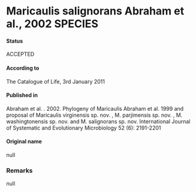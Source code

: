 # Maricaulis salignorans Abraham et al., 2002 SPECIES

#### Status
ACCEPTED

#### According to
The Catalogue of Life, 3rd January 2011

#### Published in
Abraham et al. . 2002. Phylogeny of Maricaulis Abraham et al. 1999 and proposal of Maricaulis virginensis sp. nov. , M. parjimensis sp. nov. , M. washingtonensis sp. nov. and M. salignorans sp. nov. International Journal of Systematic and Evolutionary Microbiology 52 (6): 2191-2201

#### Original name
null

### Remarks
null